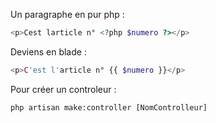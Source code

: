 Un paragraphe en pur php :
```php
<p>Cest larticle n° <?php $numero ?></p>
```
Deviens en blade :
```php
<p>C'est l'article n° {{ $numero }}</p>
```

Pour créer un controleur :
```
php artisan make:controller [NomControlleur]
```